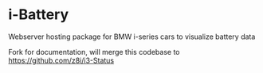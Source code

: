 # i-Battery
Webserver hosting package for BMW i-series cars to visualize battery data

Fork for documentation,
will merge this codebase to https://github.com/z8i/i3-Status
